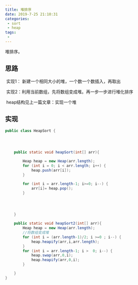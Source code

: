 ```yaml
---
title: 堆排序
date: 2019-7-25 21:10:31
categories:
 - sort
 - heap
tags:
 - 
---
```

堆排序。

## 思路

​	实现1： 新建一个相同大小的堆，一个数一个数插入，再取出

​	实现2：利用当前数组，先将数组变成堆。再一步一步进行堆化排序

​        heap结构见上一篇文章：实现一个堆

## 实现

```java
public class HeapSort {




    public static void heapSort(int[] arr){

        Heap heap = new Heap(arr.length);
        for (int i = 0; i < arr.length; i++) {
            heap.push(arr[i]);
        }

        for (int i = arr.length-1; i>=0; i--) {
            arr[i]= heap.pop();
        }




    }

    public static void heapSort2(int[] arr){
        Heap heap = new Heap(arr.length);
        //将数组变成堆
        for (int i = (arr.length-1)/2; i >=0 ; i--) {
            heap.heapify(arr,i,arr.length);
        }
        for (int i = arr.length-1; i >  0; i--) {
            heap.swap(arr,0,i);
            heap.heapify(arr,0,i);
        }

    }
}

```












